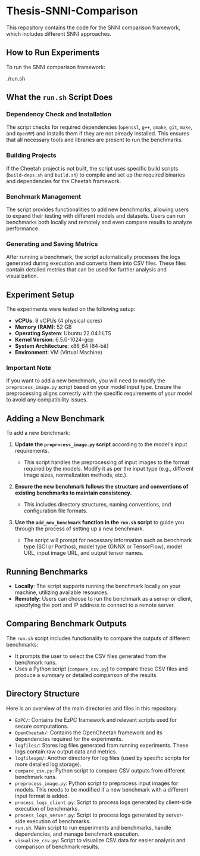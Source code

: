 # Thesis-SNNI-Comparison

This repository contains the code for the SNNI comparison framework, which includes different SNNI approaches.
## How to Run Experiments

To run the SNNI comparison framework:


./run.sh


## What the `run.sh` Script Does

### Dependency Check and Installation

The script checks for required dependencies (`openssl`, `g++`, `cmake`, `git`, `make`, and `OpenMP`) and installs them if they are not already installed. This ensures that all necessary tools and libraries are present to run the benchmarks.

### Building Projects

If the Cheetah project is not built, the script uses specific build scripts (`build-deps.sh` and `build.sh`) to compile and set up the required binaries and dependencies for the Cheetah framework.

### Benchmark Management

The script provides functionalities to add new benchmarks, allowing users to expand their testing with different models and datasets. Users can run benchmarks both locally and remotely and even compare results to analyze performance.


### Generating and Saving Metrics

After running a benchmark, the script automatically processes the logs generated during execution and converts them into CSV files. These files contain detailed metrics that can be used for further analysis and visualization.

## Experiment Setup

The experiments were tested on the following setup:

- **vCPUs**: 8 vCPUs (4 physical cores)
- **Memory (RAM)**: 52 GB
- **Operating System**: Ubuntu 22.04.1 LTS
- **Kernel Version**: 6.5.0-1024-gcp
- **System Architecture**: x86_64 (64-bit)
- **Environment**: VM (Virtual Machine)

### Important Note

If you want to add a new benchmark, you will need to modify the `preprocess_image.py` script based on your model input type. Ensure the preprocessing aligns correctly with the specific requirements of your model to avoid any compatibility issues.

## Adding a New Benchmark

To add a new benchmark:

1. **Update the `preprocess_image.py` script** according to the model's input requirements.
   - This script handles the preprocessing of input images to the format required by the models. Modify it as per the input type (e.g., different image sizes, normalization methods, etc.).

2. **Ensure the new benchmark follows the structure and conventions of existing benchmarks to maintain consistency.**
   - This includes directory structures, naming conventions, and configuration file formats.

3. **Use the `add_new_benchmark` function in the `run.sh` script** to guide you through the process of setting up a new benchmark.
   - The script will prompt for necessary information such as benchmark type (SCI or Porthos), model type (ONNX or TensorFlow), model URL, input image URL, and output tensor names.

## Running Benchmarks

- **Locally**: The script supports running the benchmark locally on your machine, utilizing available resources.
- **Remotely**: Users can choose to run the benchmark as a server or client, specifying the port and IP address to connect to a remote server.



## Comparing Benchmark Outputs

The `run.sh` script includes functionality to compare the outputs of different benchmarks:

- It prompts the user to select the CSV files generated from the benchmark runs.
- Uses a Python script (`compare_csv.py`) to compare these CSV files and produce a summary or detailed comparison of the results.

## Directory Structure

Here is an overview of the main directories and files in this repository:

- `EzPC/`: Contains the EzPC framework and relevant scripts used for secure computations.
- `OpenCheetah/`: Contains the OpenCheetah framework and its dependencies required for the experiments.
- `logfiles/`: Stores log files generated from running experiments. These logs contain raw output data and metrics.
- `logfilespm/`: Another directory for log files (used by specific scripts for more detailed log storage).
- `compare_csv.py`: Python script to compare CSV outputs from different benchmark runs.
- `preprocess_image.py`: Python script to preprocess input images for models. This needs to be modified if a new benchmark with a different input format is added.
- `process_logs_client.py`: Script to process logs generated by client-side execution of benchmarks.
- `process_logs_server.py`: Script to process logs generated by server-side execution of benchmarks.
- `run.sh`: Main script to run experiments and benchmarks, handle dependencies, and manage benchmark execution.
- `visualize_csv.py`: Script to visualize CSV data for easier analysis and comparison of benchmark results.
